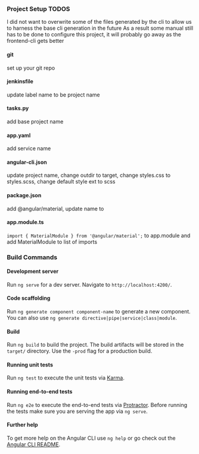 
### Project Setup TODOS
I did not want to overwrite some of the files generated by the cli to allow us to harness the base cli generation in the future
As a result some manual still has to be done to configure this project, it will probably go away as the frontend-cli gets better

#### git
set up your git repo

#### jenkinsfile
update label name to be project name

#### tasks.py
add base project name

#### app.yaml
add service name

#### angular-cli.json
update project name, change outdir to target, change styles.css to styles.scss, change default style ext to scss

#### package.json
add @angular/material, update name to <project-name>

#### app.module.ts 
`import { MaterialModule } from '@angular/material';` to app.module and add MaterialModule to list of imports



### Build Commands
#### Development server
Run `ng serve` for a dev server. Navigate to `http://localhost:4200/`.

#### Code scaffolding
Run `ng generate component component-name` to generate a new component. You can also use `ng generate directive|pipe|service|class|module`.

#### Build
Run `ng build` to build the project. The build artifacts will be stored in the `target/` directory. 
Use the `-prod` flag for a production build.

#### Running unit tests
Run `ng test` to execute the unit tests via [Karma](https://karma-runner.github.io).

#### Running end-to-end tests
Run `ng e2e` to execute the end-to-end tests via [Protractor](http://www.protractortest.org/).
Before running the tests make sure you are serving the app via `ng serve`.

#### Further help
To get more help on the Angular CLI use `ng help` or go check out the [Angular CLI README](https://github.com/angular/angular-cli/blob/master/README.md).
